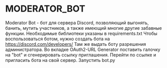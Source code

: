 # MODERATOR_BOT
Moderator Bot - бот для сервера Discord, позволяющий выгонять, банить, мутить участников, а также имеющий многие другие забавные функции. 
Необходимые библиотеки указаны в requirements.txt
Чтобы воспользоваться ботом, нужно создать бота на https://discord.com/developers/
Там же выдать боту разрешения администратора. 
Во вкладке OAuth2-URL Generator поставить галочку на "bot" и сгенерировать ссылку приглашения. 
Перейти по ссылке и пригласить бота на свой сервер. 
Запустить bot.py
